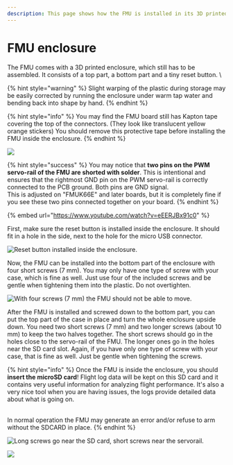 ```yaml
---
description: This page shows how the FMU is installed in its 3D printed enclosure.
---
```


# FMU enclosure

The FMU comes with a 3D printed enclosure, which still has to be assembled. It consists of a top part, a bottom part and a tiny reset button. \


{% hint style="warning" %}
Slight warping of the plastic during storage may be easily corrected by running the enclosure under warm tap water and bending back into shape by hand.&#x20;
{% endhint %}

{% hint style="info" %}
You may find the FMU board still has Kapton tape covering the top of the connectors. (They look like translucent yellow orange stickers) You should remove this protective tape before installing the FMU inside the enclosure.
{% endhint %}

![](../../.gitbook/assets/20190408\_151301.jpg)

{% hint style="success" %}
You may notice that **two pins on the PWM servo-rail of the FMU are shorted with solder**. This is intentional and ensures that the rightmost GND pin on the PWM servo-rail is correctly connected to the PCB ground. Both pins are GND signal. \
This is adjusted on "FMUK66E" and later boards, but it is completely fine if you see these two pins connected together on your board.
{% endhint %}

{% embed url="https://www.youtube.com/watch?v=eEERJBx91c0" %}

First, make sure the reset button is installed inside the enclosure. It should fit in a hole in the side, next to the hole for the micro USB connector.

![Reset button installed inside the enclosure.](../../.gitbook/assets/20190408\_151145.jpg)

Now, the FMU can be installed into the bottom part of the enclosure with four short screws (7 mm). You may only have one type of screw with your case, which is fine as well. Just use four of the included screws and be gentle when tightening them into the plastic. Do not overtighten.

![With four screws (7 mm) the FMU should not be able to move.](../../.gitbook/assets/20190408\_151433.jpg)

After the FMU is installed and screwed down to the bottom part, you can put the top part of the case in place and turn the whole enclosure upside down. You need two short screws (7 mm) and two longer screws (about 10 mm) to keep the two halves together. The short screws should go in the holes close to the servo-rail of the FMU. The longer ones go in the holes near the SD card slot. Again, if you have only one type of screw with your case, that is fine as well. Just be gentle when tightening the screws.

{% hint style="info" %}
Once the FMU is inside the enclosure, you should **insert the microSD card**! Flight log data will be kept on this SD card and it contains very useful information for analyzing flight performance. It's also a very nice tool when you are having issues, the logs provide detailed data about what is going on.

\
In normal operation the FMU may generate an error and/or refuse to arm without the SDCARD in place.
{% endhint %}

![Long screws go near the SD card, short screws near the servorail.](<../../.gitbook/assets/20190408\_152531 (1).jpg>)

![](../../.gitbook/assets/20190408\_152622.jpg)
